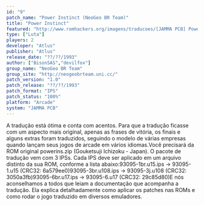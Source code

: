 ```yaml
---
id: "9"
patch_name: "Power Instinct (NeoGeo BR Team)"
title: "Power Instinct"
featured: "http://www.romhackers.org/imagens/traducoes/[JAMMA PCB] Power Instinct - NGBRT - Logo.png"
type: ["Luta"]
players: 2
developer: "Atlus"
publisher: "Atlus"
release_date: "??/??/1993"
author: ["BisonSAS","devilfox"]
group_name: "NeoGeo BR Team"
group_site: "http://neogeobrteam.uni.cc/"
patch_version: "1.0"
patch_release: "??/??/1993"
patch_format: "IPS"
patch_status: "100%"
platform: "Arcade"
system: "JAMMA PCB"
---
```


A tradução está ótima e conta com acentos. Para que a tradução ficasse com um aspecto mais original, apenas as frases de vitória, os finais e alguns extras foram traduzidos, seguindo o modelo de várias empresas quando lançam seus jogos de arcade em vários idiomas.Você precisará da ROM original powerins.zip (Gouketsuji Ichizoku - Japan). O pacote de tradução vem com 3 IPSs. Cada IPS deve ser aplicado em um arquivo distinto da sua ROM, conforme a lista abaixo:93095-1br.u15.ips -> 93095-1.u15 (CRC32: 6a579ee0)93095-3br.u108.ips -> 93095-3j.u108 (CRC32: 3050a3fb)93095-6br.u17.ips -> 93095-6.u17 (CRC32: 29c85d80)E nós aconselhamos a todos que leiam a documentação que acompanha a tradução. Ela explica detalhadamente como aplicar os patches nas ROMs e como rodar o jogo traduzido em diversos emuladores.